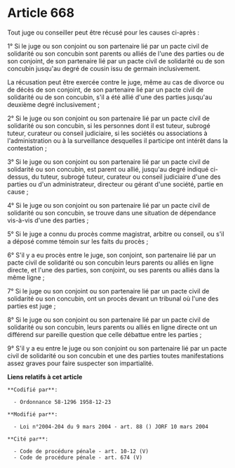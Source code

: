 # Article 668

Tout juge ou conseiller peut être récusé pour les causes ci-après :

1° Si le juge ou son conjoint ou son partenaire lié par un pacte civil de solidarité ou son concubin sont parents ou alliés
de l'une des parties ou de son conjoint, de son partenaire lié par un pacte civil de solidarité ou de son concubin jusqu'au
degré de cousin issu de germain inclusivement.

La récusation peut être exercée contre le juge, même au cas de divorce ou de décès de son conjoint, de son partenaire lié par
un pacte civil de solidarité ou de son concubin, s'il a été allié d'une des parties jusqu'au deuxième degré inclusivement ;

2° Si le juge ou son conjoint ou son partenaire lié par un pacte civil de solidarité ou son concubin, si les personnes dont
il est tuteur, subrogé tuteur, curateur ou conseil judiciaire, si les sociétés ou associations à l'administration ou à la
surveillance desquelles il participe ont intérêt dans la contestation ;

3° Si le juge ou son conjoint ou son partenaire lié par un pacte civil de solidarité ou son concubin, est parent ou allié,
jusqu'au degré indiqué ci-dessus, du tuteur, subrogé tuteur, curateur ou conseil judiciaire d'une des parties ou d'un
administrateur, directeur ou gérant d'une société, partie en cause ;

4° Si le juge ou son conjoint ou son partenaire lié par un pacte civil de solidarité ou son concubin, se trouve dans une
situation de dépendance vis-à-vis d'une des parties ;

5° Si le juge a connu du procès comme magistrat, arbitre ou conseil, ou s'il a déposé comme témoin sur les faits du procès ;

6° S'il y a eu procès entre le juge, son conjoint, son partenaire lié par un pacte civil de solidarité ou son concubin leurs
parents ou alliés en ligne directe, et l'une des parties, son conjoint, ou ses parents ou alliés dans la même ligne ;

7° Si le juge ou son conjoint ou son partenaire lié par un pacte civil de solidarité ou son concubin, ont un procès devant un
tribunal où l'une des parties est juge ;

8° Si le juge ou son conjoint ou son partenaire lié par un pacte civil de solidarité ou son concubin, leurs parents ou alliés
en ligne directe ont un différend sur pareille question que celle débattue entre les parties ;

9° S'il y a eu entre le juge ou son conjoint ou son partenaire lié par un pacte civil de solidarité ou son concubin et une
des parties toutes manifestations assez graves pour faire suspecter son impartialité.

**Liens relatifs à cet article**

	**Codifié par**:

	  - Ordonnance 58-1296 1958-12-23

	**Modifié par**:

	  - Loi n°2004-204 du 9 mars 2004 - art. 88 () JORF 10 mars 2004

	**Cité par**:

	  - Code de procédure pénale - art. 10-12 (V)
	  - Code de procédure pénale - art. 674 (V)
